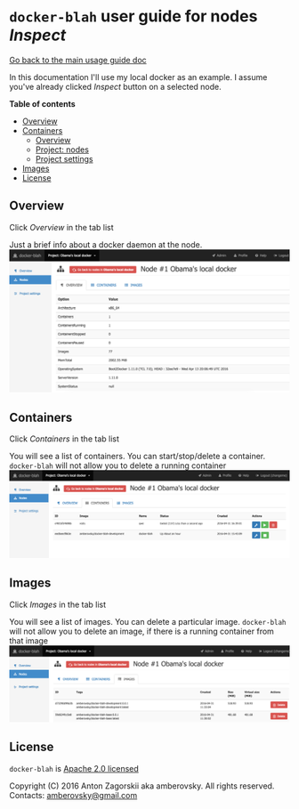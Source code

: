 # `docker-blah` user guide for nodes *Inspect*

[Go back to the main usage guide doc](../README.md)

In this documentation I'll use my local docker as an example. I assume you've already clicked *Inspect* button on a selected node.

**Table of contents**

 * [Overview](#overview)
 * [Containers](#containers)
   * [Overview](#project_overview)
   * [Project: nodes](#project_nodes)   
   * [Project settings](#project_settings)
 * [Images](#images)   
 * [License](#license)

<a name="overview"></a>
## Overview
Click *Overview* in the tab list


Just a brief info about a docker daemon at the node.
![Overview](./inspect-overview.png "Overview")

<a name="containers"></a>
## Containers
Click *Containers* in the tab list


You will see a list of containers. You can start/stop/delete a container. `docker-blah` will not allow you to delete a running container
![Containers](./inspect-containers.png "Containers")


<a name="images"></a>
## Images
Click *Images* in the tab list


You will see a list of images. You can delete a particular image. `docker-blah` will not allow you to delete an image, if there is a running container from that image
![Images](./inspect-images.png "Images")

<a name="license"></a>
## License

`docker-blah` is [Apache 2.0 licensed](/LICENSE)

Copyright (C) 2016 Anton Zagorskii aka amberovsky.
All rights reserved. Contacts: <amberovsky@gmail.com> 